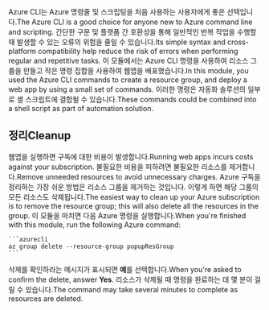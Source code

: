 <span data-ttu-id="f71c0-101">Azure CLI는 Azure 명령줄 및 스크립팅을 처음 사용하는 사용자에게 좋은 선택입니다.</span><span class="sxs-lookup"><span data-stu-id="f71c0-101">The Azure CLI is a good choice for anyone new to Azure command line and scripting.</span></span> <span data-ttu-id="f71c0-102">간단한 구문 및 플랫폼 간 호환성을 통해 일반적인 반복 작업을 수행할 때 발생할 수 있는 오류의 위험을 줄일 수 있습니다.</span><span class="sxs-lookup"><span data-stu-id="f71c0-102">Its simple syntax and cross-platform compatibility help reduce the risk of errors when performing regular and repetitive tasks.</span></span> <span data-ttu-id="f71c0-103">이 모듈에서는 Azure CLI 명령을 사용하여 리소스 그룹을 만들고 작은 명령 집합을 사용하여 웹앱을 배포했습니다.</span><span class="sxs-lookup"><span data-stu-id="f71c0-103">In this module, you used the Azure CLI commands to create a resource group, and deploy a web app by using a small set of commands.</span></span> <span data-ttu-id="f71c0-104">이러한 명령은 자동화 솔루션의 일부로 셸 스크립트에 결합될 수 있습니다.</span><span class="sxs-lookup"><span data-stu-id="f71c0-104">These commands could be combined into a shell script as part of automation solution.</span></span> 

## <a name="cleanup"></a><span data-ttu-id="f71c0-105">정리</span><span class="sxs-lookup"><span data-stu-id="f71c0-105">Cleanup</span></span>
<span data-ttu-id="f71c0-106">웹앱을 실행하면 구독에 대한 비용이 발생합니다.</span><span class="sxs-lookup"><span data-stu-id="f71c0-106">Running web apps incurs costs against your subscription.</span></span> <span data-ttu-id="f71c0-107">불필요한 비용을 피하려면 불필요한 리소스를 제거합니다.</span><span class="sxs-lookup"><span data-stu-id="f71c0-107">Remove unneeded resources to avoid unnecessary charges.</span></span> <span data-ttu-id="f71c0-108">Azure 구독을 정리하는 가장 쉬운 방법은 리소스 그룹을 제거하는 것입니다. 이렇게 하면 해당 그룹의 모든 리소스도 삭제됩니다.</span><span class="sxs-lookup"><span data-stu-id="f71c0-108">The easiest way to clean up your Azure subscription is to remove the resource group; this will also delete all the resources in the group.</span></span> <span data-ttu-id="f71c0-109">이 모듈을 마치면 다음 Azure 명령을 실행합니다.</span><span class="sxs-lookup"><span data-stu-id="f71c0-109">When you're finished with this module, run the following Azure command:</span></span>

    ```azurecli
    az group delete --resource-group popupResGroup
    ```

<span data-ttu-id="f71c0-110">삭제를 확인하라는 메시지가 표시되면 **예**를 선택합니다.</span><span class="sxs-lookup"><span data-stu-id="f71c0-110">When you're asked to confirm the delete, answer **Yes**.</span></span> <span data-ttu-id="f71c0-111">리소스가 삭제될 때 명령을 완료하는 데 몇 분이 걸릴 수 있습니다.</span><span class="sxs-lookup"><span data-stu-id="f71c0-111">The command may take several minutes to complete as resources are deleted.</span></span> 
